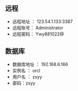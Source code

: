 ## 远程
- 远程地址 ： 123.54.1.133:3387
- 远程账号： Administrator
- 远程密码： Ywy881022@

## 数据库
- 数据库地址 ： 192.168.6.166
- 实例名 ： orcl
- 用户名 ： zsyy
- 密码：zsyy